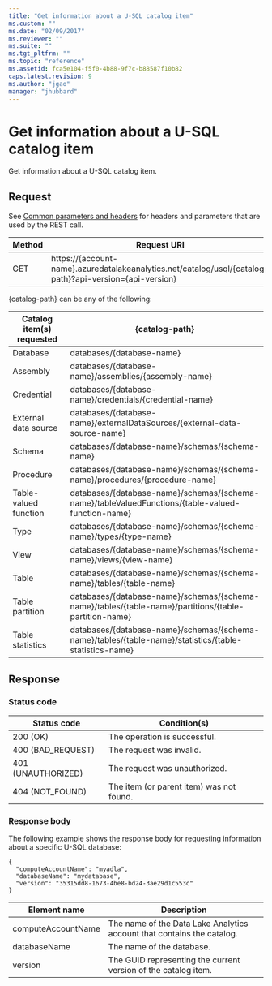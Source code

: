 ```yaml
---
title: "Get information about a U-SQL catalog item"
ms.custom: ""
ms.date: "02/09/2017"
ms.reviewer: ""
ms.suite: ""
ms.tgt_pltfrm: ""
ms.topic: "reference"
ms.assetid: fca5e104-f5f0-4b88-9f7c-b88587f10b82
caps.latest.revision: 9
ms.author: "jgao"
manager: "jhubbard"
---
```

# Get information about a U-SQL catalog item
Get information about a U-SQL catalog item.
  
## Request  
 See [Common parameters and headers](../AzureDataLakeStoreREST/job-management-apis.md#bk_common_adla) for headers and parameters that are used by the REST call.  
  

|Method|Request URI|  
|-|-|  
|GET|https://{account-name}.azuredatalakeanalytics.net/catalog/usql/{catalog-path}?api-version={api-version}| 


{catalog-path} can be any of the following:

|Catalog item(s) requested|	{catalog-path}|
|-|-|
|Database|	databases/{database-name}|
|Assembly|	databases/{database-name}/assemblies/{assembly-name}|
|Credential|	databases/{database-name}/credentials/{credential-name}|
|External data source|	databases/{database-name}/externalDataSources/{external-data-source-name}|
|Schema|	databases/{database-name}/schemas/{schema-name}|
|Procedure|	databases/{database-name}/schemas/{schema-name}/procedures/{procedure-name}|
|Table-valued function|	databases/{database-name}/schemas/{schema-name}/tableValuedFunctions/{table-valued-function-name}|
|Type|	databases/{database-name}/schemas/{schema-name}/types/{type-name}|
|View|	databases/{database-name}/schemas/{schema-name}/views/{view-name}|
|Table|	databases/{database-name}/schemas/{schema-name}/tables/{table-name}|
|Table partition|	databases/{database-name}/schemas/{schema-name}/tables/{table-name}/partitions/{table-partition-name}|
|Table statistics	|databases/{database-name}/schemas/{schema-name}/tables/{table-name}/statistics/{table-statistics-name}|


  
## Response  
  
### Status code  
 

|Status code|Condition(s)|  
|-|-|  
|200 (OK)|The operation is successful.|  
|400 (BAD_REQUEST)|	The request was invalid.|
|401 (UNAUTHORIZED)|	The request was unauthorized.|
|404 (NOT_FOUND)|The item (or parent item) was not found.|  
  
### Response body  

The following example shows the response body for requesting information about a specific U-SQL database:

    {
      "computeAccountName": "myadla",
      "databaseName": "mydatabase",
      "version": "35315dd8-1673-4be8-bd24-3ae29d1c553c"
    }

|Element name	|Description|
|-|-|
|computeAccountName	|The name of the Data Lake Analytics account that contains the catalog.|
|databaseName|	The name of the database.|
|version|	The GUID representing the current version of the catalog item.|

